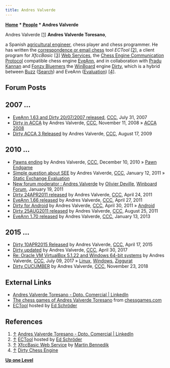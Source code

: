 ```yaml
---
title: Andres Valverde
---
```

**[Home](Home "Home") * [People](People "People") * Andres Valverde**

[](https://es.linkedin.com/in/andres-valverde-toresano-a142711b) Andres Valverde <a id="cite-note-1" href="#cite-ref-1">[1]</a>
**Andres Valverde Toresano**,

a Spanish [agricultural engineer](https://en.wikipedia.org/wiki/Agricultural_engineering), chess player and chess programmer.
He has written the [correspondence or email chess](https://en.wikipedia.org/wiki/Correspondence_chess) tool *ECTool* <a id="cite-note-2" href="#cite-ref-2">[2]</a>,
a client program for *XfccBasic* <a id="cite-note-3" href="#cite-ref-3">[3]</a> [Web Services](https://en.wikipedia.org/wiki/Web_service),
the [Chess Engine Communication Protocol](Chess_Engine_Communication_Protocol "Chess Engine Communication Protocol") compatible chess engine [EveAnn](EveAnn "EveAnn"), and in collaboration with [Pradu Kannan](Pradu_Kannan "Pradu Kannan") and [Fonzy Bluemers](Fonzy_Bluemers "Fonzy Bluemers") the [WinBoard](WinBoard "WinBoard") engine [Dirty](Dirty "Dirty"), which is a hybrid between [Buzz](Buzz "Buzz") ([Search](Search "Search")) and EveAnn ([Evaluation](Evaluation "Evaluation")) <a id="cite-note-4" href="#cite-ref-4">[4]</a>.

## Forum Posts

## 2007 ...

- [EveAnn 1.63 and Dirty 20/07/2007 released](http://www.talkchess.com/forum/viewtopic.php?t=15482), [CCC](CCC "CCC"), July 31, 2007
- [Dirty in ACCA](http://www.talkchess.com/forum/viewtopic.php?t=24842) by Andres Valverde, [CCC](CCC "CCC"), November 11, 2008 » [ACCA 2008](ACCA_2008 "ACCA 2008")
- [Dirty ACCA 3 Released](http://www.talkchess.com/forum/viewtopic.php?t=29436) by Andres Valverde, [CCC](CCC "CCC"), August 17, 2009

## 2010 ...

- [Pawns ending](http://www.talkchess.com/forum/viewtopic.php?t=37023) by Andres Valverde, [CCC](CCC "CCC"), December 10, 2010 » [Pawn Endgame](Pawn_Endgame "Pawn Endgame")
- [Simple question about SEE](http://www.talkchess.com/forum/viewtopic.php?t=37582) by Andres Valverde, [CCC](CCC "CCC"), January 12, 2011 » [Static Exchange Evaluation](Static_Exchange_Evaluation "Static Exchange Evaluation")
- [New forum moderator : Andres Valverde](http://www.open-aurec.com/wbforum/viewtopic.php?f=2&t=51467) by [Olivier Deville](Olivier_Deville "Olivier Deville"), [Winboard Forum](Computer_Chess_Forums "Computer Chess Forums"), January 19, 2011
- [Dirty 24APR2011 released](http://www.talkchess.com/forum/viewtopic.php?t=38859) by Andres Valverde, [CCC](CCC "CCC"), April 24, 2011
- [EveAnn 1.66 released](http://www.talkchess.com/forum/viewtopic.php?t=38899) by Andres Valverde, [CCC](CCC "CCC"), April 27, 2011
- [Dirty for Android](http://www.talkchess.com/forum/viewtopic.php?t=38936) by Andres Valverde, [CCC](CCC "CCC"), April 30, 2011 » [Android](Android "Android")
- [Dirty 25AUG2011 released](http://www.talkchess.com/forum/viewtopic.php?t=40182) by Andres Valverde, [CCC](CCC "CCC"), August 25, 2011
- [EveAnn 1.70 released](http://www.talkchess.com/forum/viewtopic.php?t=46876) by Andres Valverde, [CCC](CCC "CCC"), January 13, 2013

## 2015 ...

- [Dirty 10APR2015 Released](http://www.talkchess.com/forum/viewtopic.php?t=56034) by Andres Valverde, [CCC](CCC "CCC"), April 17, 2015
- [Dirty updated](http://www.talkchess.com/forum/viewtopic.php?t=63868) by Andres Valverde, [CCC](CCC "CCC"), April 30, 2017
- [Re: Oracle VM VirtualBox 5.1.22 and Windows 64-bit systems](http://www.talkchess.com/forum3/viewtopic.php?f=2&t=64562&start=1) by Andres Valverde, [CCC](CCC "CCC"), July 09, 2017 » [Linux](Linux "Linux"), [Windows](Windows "Windows"), [Ziggurat](Ziggurat "Ziggurat")
- [Dirty CUCUMBER](http://www.talkchess.com/forum3/viewtopic.php?f=2&t=69021) by Andres Valverde, [CCC](CCC "CCC"), November 23, 2018

## External Links

- [Andres Valverde Toresano - Dpto. Comercial | LinkedIn](https://es.linkedin.com/in/andres-valverde-toresano-a142711b)
- [The chess games of Andres Valverde Toresano](http://www.chessgames.com/player/andres_valverde_toresano.html) from [chessgames.com](http://www.chessgames.com/index.html)
- [ECTool](http://rebel13.nl/windows/ectool.html) hosted by [Ed Schröder](Ed_Schroder "Ed Schroder")

## References

1. <a id="cite-ref-1" href="#cite-note-1">↑</a> [Andres Valverde Toresano - Dpto. Comercial | LinkedIn](https://es.linkedin.com/in/andres-valverde-toresano-a142711b)
1. <a id="cite-ref-2" href="#cite-note-2">↑</a> [ECTool](http://rebel13.nl/windows/ectool.html) hosted by [Ed Schröder](Ed_Schroder "Ed Schroder")
1. <a id="cite-ref-3" href="#cite-note-3">↑</a> [XfccBasic Web Service](http://www.schemingmind.com/xfcc/xfccbasic.asmx) by [Martin Bennedik](index.php?title=Martin_Bennedik&action=edit&redlink=1 "Martin Bennedik (page does not exist)")
1. <a id="cite-ref-4" href="#cite-note-4">↑</a> [Dirty Chess Engine](http://dirtychess.com/links.php)

**[Up one Level](People "People")**

